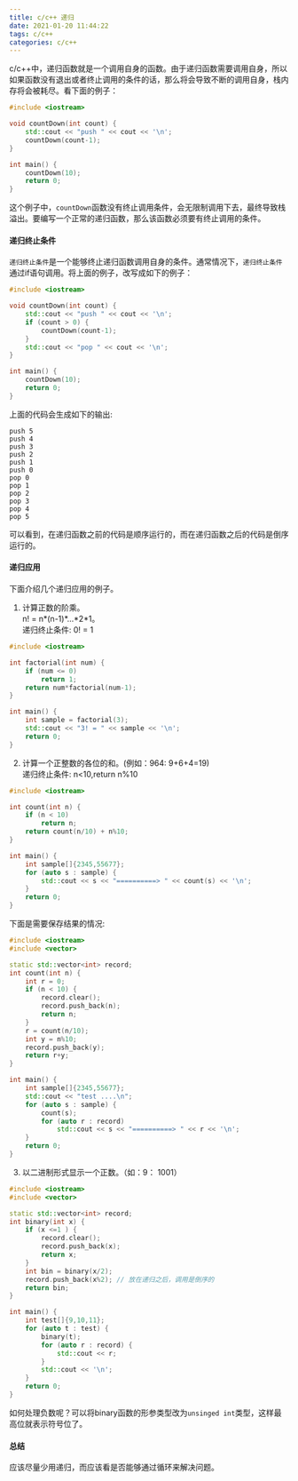 ```yaml
---
title: c/c++ 递归
date: 2021-01-20 11:44:22
tags: c/c++
categories: c/c++
---
```

c/c++中，递归函数就是一个调用自身的函数。由于递归函数需要调用自身，所以如果函数没有退出或者终止调用的条件的话，那么将会导致不断的调用自身，栈内存将会被耗尽。看下面的例子：
```c++
#include <iostream>

void countDown(int count) {
    std::cout << "push " << cout << '\n';
    countDown(count-1);
}

int main() {
    countDown(10);
    return 0;
}
```
这个例子中，`countDown`函数没有终止调用条件，会无限制调用下去，最终导致栈溢出。要编写一个正常的递归函数，那么该函数必须要有终止调用的条件。
<!-- more -->

#### 递归终止条件
`递归终止条件`是一个能够终止递归函数调用自身的条件。通常情况下，`递归终止条件`通过if语句调用。将上面的例子，改写成如下的例子：
```c++
#include <iostream>

void countDown(int count) {
    std::cout << "push " << cout << '\n';
    if (count > 0) {
        countDown(count-1);
    }
    std::cout << "pop " << cout << '\n';
}

int main() {
    countDown(10);
    return 0;
}
```
上面的代码会生成如下的输出:
```
push 5
push 4
push 3
push 2
push 1
push 0
pop 0
pop 1
pop 2
pop 3
pop 4
pop 5
```
可以看到，在递归函数之前的代码是顺序运行的，而在递归函数之后的代码是倒序运行的。
#### 递归应用
下面介绍几个递归应用的例子。  
1. 计算正数的阶乘。  
n! = n\*(n-1)\*...\*2*1。  
递归终止条件: 0! = 1
```c++
#include <iostream>

int factorial(int num) {
    if (num <= 0)
        return 1;
    return num*factorial(num-1);
}

int main() {
    int sample = factorial(3);
    std::cout << "3! = " << sample << '\n';
    return 0;
}
```

2. 计算一个正整数的各位的和。(例如：964: 9+6+4=19)  
递归终止条件: n<10,return n%10
```c++
#include <iostream>

int count(int n) {
    if (n < 10)
        return n;
    return count(n/10) + n%10;
}

int main() {
    int sample[]{2345,55677};
    for (auto s : sample) {
        std::cout << s << "==========> " << count(s) << '\n';
    }
    return 0;
}
```
下面是需要保存结果的情况:
```c++
#include <iostream>
#include <vector>

static std::vector<int> record;
int count(int n) {
    int r = 0;
    if (n < 10) {
        record.clear();
        record.push_back(n);
        return n;
    }
    r = count(n/10);
    int y = n%10;
    record.push_back(y);
    return r+y;
}

int main() {
    int sample[]{2345,55677};
    std::cout << "test ....\n";
    for (auto s : sample) {
        count(s);
        for (auto r : record)
            std::cout << s << "==========> " << r << '\n';
    }
    return 0;
}
```
3. 以二进制形式显示一个正数。（如：9： 1001）
```c++
#include <iostream>
#include <vector>

static std::vector<int> record;
int binary(int x) {
    if (x <=1 ) {
        record.clear();
        record.push_back(x);
        return x;
    }   
    int bin = binary(x/2);
    record.push_back(x%2); // 放在递归之后，调用是倒序的
    return bin;
}

int main() {
    int test[]{9,10,11};
    for (auto t : test) {
        binary(t);
        for (auto r : record) {
            std::cout << r;
        }
        std::cout << '\n';
    }
    return 0;
}
```
如何处理负数呢？可以将binary函数的形参类型改为`unsinged int`类型，这样最高位就表示符号位了。  

#### 总结
应该尽量少用递归，而应该看是否能够通过循环来解决问题。